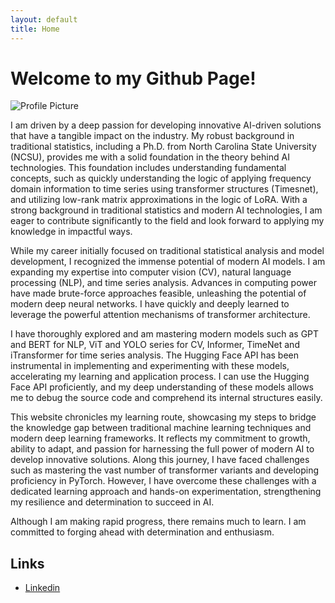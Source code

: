 ```yaml
---
layout: default
title: Home
---
```



# Welcome to my Github Page!

<div class="profile">
				  <img src="{{ site.baseurl }}/images/profile.jpg" alt="Profile Picture" class="profile-pic">
	<p>
		I am driven by a deep passion for developing innovative AI-driven solutions that have a tangible impact on the industry. My robust background in traditional statistics, including a Ph.D. from North Carolina State University (NCSU), provides me with a solid foundation in the theory behind AI technologies. This foundation includes understanding fundamental concepts, such as quickly understanding the logic of applying frequency domain information to time series using transformer structures (Timesnet), and utilizing low-rank matrix approximations in the logic of LoRA. With a strong background in traditional statistics and modern AI technologies, I am eager to contribute significantly to the field and look forward to applying my knowledge in impactful ways. </p>
	<p>
	While my career initially focused on traditional statistical analysis and model development, I recognized the immense potential of modern AI models. I am expanding my expertise into computer vision (CV), natural language processing (NLP), and time series analysis. Advances in computing power have made brute-force approaches feasible, unleashing the potential of modern deep neural networks. I have quickly and deeply learned to leverage the powerful attention mechanisms of transformer architecture. </p>
	<p>
	I have thoroughly explored and am mastering modern models such as GPT and BERT for NLP, ViT and YOLO series for CV, Informer, TimeNet and iTransformer for time series analysis. The Hugging Face API has been instrumental in implementing and experimenting with these models, accelerating my learning and application process. I can use the Hugging Face API proficiently, and my deep understanding of these models allows me to debug the source code and comprehend its internal structures easily. </p>
	<p>
	This website chronicles my learning route, showcasing my steps to bridge the knowledge gap between traditional machine learning techniques and modern deep learning frameworks. It reflects my commitment to growth, ability to adapt, and passion for harnessing the full power of modern AI to develop innovative solutions. Along this journey, I have faced challenges such as mastering the vast number of transformer variants and developing proficiency in PyTorch. However, I have overcome these challenges with a dedicated learning approach and hands-on experimentation, strengthening my resilience and determination to succeed in AI. </p>
	<p>
	Although I am making rapid progress, there remains much to learn. I am committed to forging ahead with determination and enthusiasm. </p>
    
</div>



## Links

- [Linkedin](https://www.linkedin.com/in/myang13/)


